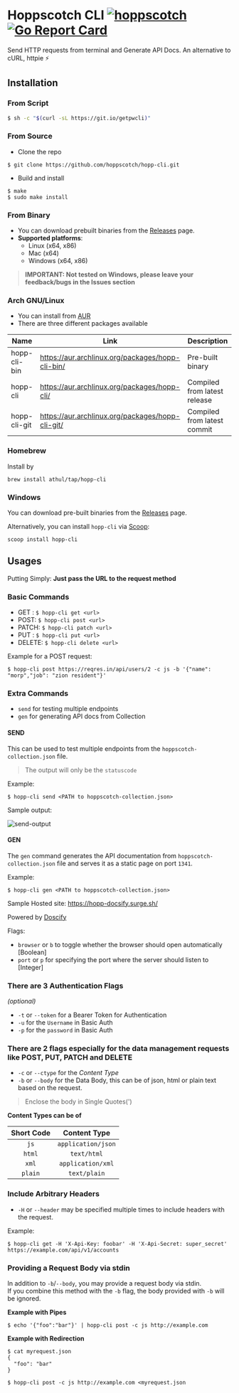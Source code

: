# Hoppscotch CLI [![hoppscotch](https://img.shields.io/badge/Made_for-Hoppscotch-hex_color_code?logo=Postwoman)](https://hoppscotch.io) [![Go Report Card](https://goreportcard.com/badge/github.com/athul/pwcli)](https://goreportcard.com/report/github.com/athul/pwcli)

Send HTTP requests from terminal and Generate API Docs. An alternative to cURL, httpie ⚡️

## Installation

### From Script

```bash
$ sh -c "$(curl -sL https://git.io/getpwcli)"
```

### From Source

- Clone the repo

```shell
$ git clone https://github.com/hoppscotch/hopp-cli.git
```

- Build and install

```shell
$ make
$ sudo make install
```

### From Binary

- You can download prebuilt binaries from the [Releases](https://github.com/athul/pwcli/releases) page.
- **Supported platforms**:
  - Linux (x64, x86)
  - Mac (x64)
  - Windows (x64, x86)

> **IMPORTANT: Not tested on Windows, please leave your feedback/bugs in the Issues section**

### Arch GNU/Linux

- You can install from [AUR](https://aur.archlinux.org/)
- There are three different packages available

Name          | Link                                              | Description
------------- | ------------------------------------------------- | -----------------------------
hopp-cli-bin  | https://aur.archlinux.org/packages/hopp-cli-bin/  | Pre-built binary
hopp-cli      | https://aur.archlinux.org/packages/hopp-cli/      | Compiled from latest release
hopp-cli-git  | https://aur.archlinux.org/packages/hopp-cli-git/  | Compiled from latest commit

### Homebrew

Install by

```shell
brew install athul/tap/hopp-cli
```

### Windows

You can download pre-built binaries from the [Releases](https://github.com/hoppscotch/hopp-cli/releases) page.

Alternatively, you can install `hopp-cli` via [Scoop](https://scoop.sh/):

```shell
scoop install hopp-cli
```

## Usages

Putting Simply: **Just pass the URL to the request method**

### Basic Commands

- GET : `$ hopp-cli get <url>`
- POST: `$ hopp-cli post <url>`
- PATCH: `$ hopp-cli patch <url>`
- PUT : `$ hopp-cli put <url>`
- DELETE: `$ hopp-cli delete <url>`

Example for a POST request:

```shell
$ hopp-cli post https://reqres.in/api/users/2 -c js -b '{"name": "morp","job": "zion resident"}'
```

### Extra Commands

- `send` for testing multiple endpoints
- `gen` for generating API docs from Collection

#### SEND

This can be used to test multiple endpoints from the `hoppscotch-collection.json` file.

> The output will only be the `statuscode`

Example:

```shell
$ hopp-cli send <PATH to hoppscotch-collection.json>
```

Sample output:

![send-output](/assets/send.png)

#### GEN

The `gen` command generates the API documentation from `hoppscotch-collection.json` file and serves it as a static page on port `1341`.

Example:

```shell
$ hopp-cli gen <PATH to hoppscotch-collection.json>
```

Sample Hosted site: https://hopp-docsify.surge.sh/

Powered by [Doscify](https://docsify.js.org)

Flags:

- `browser` or `b` to toggle whether the browser should open automatically [Boolean]
- `port` or `p` for specifying the port where the server should listen to [Integer]

### There are 3 Authentication Flags

_(optional)_

- `-t` or `--token` for a Bearer Token for Authentication
- `-u` for the `Username` in Basic Auth
- `-p` for the `password` in Basic Auth

### There are 2 flags especially for the data management requests like POST, PUT, PATCH and DELETE

- `-c` or `--ctype` for the _Content Type_
- `-b` or `--body` for the Data Body, this can be of json, html or plain text based on the request.

> Enclose the body in Single Quotes(\')

**Content Types can be of**

|Short Code|Content Type|
|:---:|:---:|
|`js`|`application/json`|
|`html`|`text/html`|
|`xml`|`application/xml`|
|`plain`|`text/plain`|

### Include Arbitrary Headers

- `-H` or `--header` may be specified multiple times to include headers with the request.

Example:

```shell
$ hopp-cli get -H 'X-Api-Key: foobar' -H 'X-Api-Secret: super_secret' https://example.com/api/v1/accounts
```

### Providing a Request Body via stdin

In addition to `-b`/`--body`, you may provide a request body via stdin.\
If you combine this method with the `-b` flag, the body provided with `-b` will be ignored.

**Example with Pipes**

```shell
$ echo '{"foo":"bar"}' | hopp-cli post -c js http://example.com
```

**Example with Redirection**

```shell
$ cat myrequest.json
{
  "foo": "bar"
}

$ hopp-cli post -c js http://example.com <myrequest.json
```
